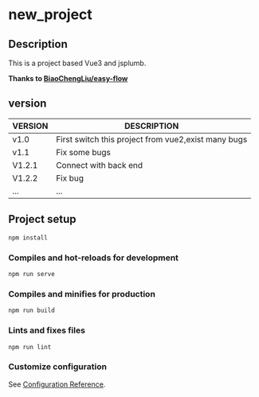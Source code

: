 # new_project

## Description

This is a project based Vue3 and jsplumb.

**Thanks to [BiaoChengLiu/easy-flow](https://github.com/BiaoChengLiu/easy-flow)**

## version

| VERSION | DESCRIPTION                                         |
| :------ | --------------------------------------------------- |
| v1.0    | First switch this project from vue2,exist many bugs |
| v1.1    | Fix some bugs                                       |
| V1.2.1  | Connect with back end                               |
| V1.2.2  | Fix bug                                             |
| ...     | ...                                                 |



## Project setup
```
npm install
```

### Compiles and hot-reloads for development
```
npm run serve
```

### Compiles and minifies for production
```
npm run build
```

### Lints and fixes files
```
npm run lint
```

### Customize configuration
See [Configuration Reference](https://cli.vuejs.org/config/).

